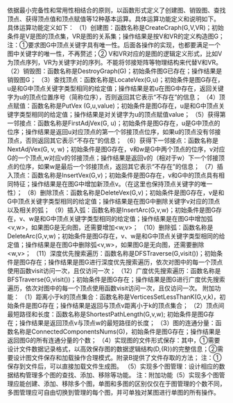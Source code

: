 依据最小完备性和常用性相结合的原则，以函数形式定义了创建图、销毁图、查找顶点、获得顶点值和顶点赋值等12种基本运算。具体运算功能定义和说明如下。具体运算功能定义如下：
（1）创建图：函数名称是CreateCraph(G,V,VR)；初始条件是V是图的顶点集，VR是图的关系集；操作结果是按V和VR的定义构造图G；
注：①要求图G中顶点关键字具有唯一性。后面各操作的实现，也都要满足一个图中关键字的唯一性，不再赘述；② V和VR对应的是图的逻辑定义形式，比如V为顶点序列，VR为关键字对的序列。不能将邻接矩阵等物理结构来代替V和VR。
（2）销毁图：函数名称是DestroyGraph(G)；初始条件图G已存在；操作结果是销毁图G；
（3）查找顶点：函数名称是LocateVex(G,u)；初始条件是图G存在，u是和G中顶点关键字类型相同的给定值；操作结果是若u在图G中存在，返回关键字为u的顶点位置序号（简称位序），否则返回其它表示“不存在”的信息；
（4）顶点赋值：函数名称是PutVex (G,u,value)；初始条件是图G存在，u是和G中顶点关键字类型相同的给定值；操作结果是对关键字为u的顶点赋值value；
（5）获得第一邻接点：函数名称是FirstAdjVex(G, u)；初始条件是图G存在，u是G中顶点的位序；操作结果是返回u对应顶点的第一个邻接顶点位序，如果u的顶点没有邻接顶点，否则返回其它表示“不存在”的信息；
（6）获得下一邻接点：函数名称是NextAdjVex(G, v, w)；初始条件是图G存在，v和w是G中两个顶点的位序，v对应G的一个顶点,w对应v的邻接顶点；操作结果是返回v的（相对于w）下一个邻接顶点的位序，如果w是最后一个邻接顶点，返回其它表示“不存在”的信息；
（7）插入顶点：函数名称是InsertVex(G,v)；初始条件是图G存在，v和G中的顶点具有相同特征；操作结果是在图G中增加新顶点v。（在这里也保持顶点关键字的唯一性）；
（8）删除顶点：函数名称是DeleteVex(G,v)；初始条件是图G存在，v是和G中顶点关键字类型相同的给定值；操作结果是在图G中删除关键字v对应的顶点以及相关的弧；
（9）插入弧：函数名称是InsertArc(G,v,w)；初始条件是图G存在，v、w是和G中顶点关键字类型相同的给定值；操作结果是在图G中增加弧<v,w>，如果图G是无向图，还需要增加<w,v>；
（10）删除弧：函数名称是DeleteArc(G,v,w)；初始条件是图G存在，v、w是和G中顶点关键字类型相同的给定值；操作结果是在图G中删除弧<v,w>，如果图G是无向图，还需要删除<w,v>；
（11）深度优先搜索遍历：函数名称是DFSTraverse(G,visit())；初始条件是图G存在；操作结果是图G进行深度优先搜索遍历，依次对图中的每一个顶点使用函数visit访问一次，且仅访问一次；
（12）广度优先搜索遍历：函数名称是BFSTraverse(G,visit())；初始条件是图G存在；操作结果是图G进行广度优先搜索遍历，依次对图中的每一个顶点使用函数visit访问一次，且仅访问一次。
附加功能：
（1）距离小于k的顶点集合：函数名称是VerticesSetLessThanK(G,v,k)，初始条件是图G存在；操作结果是返回与顶点v距离小于k的顶点集合；
（2）顶点间最短路径和长度：函数名称是ShortestPathLength(G,v,w); 初始条件是图G存在；操作结果是返回顶点v与顶点w的最短路径的长度；
（3）图的连通分量：函数名称是ConnectedComponentsNums(G)，初始条件是图G存在；操作结果是返回图G的所有连通分量的个数；
（4）实现图的文件形式保存：其中，①需要设计文件数据记录格式，以高效保存图的数据逻辑结构(D,{R})的完整信息；②需要设计图文件保存和加载操作合理模式。附录B提供了文件存取的方法；
注：①保存到文件后，可以直接加载文件生成图。
（5）实现多个图管理：设计相应的数据结构管理多个图的查找、添加、移除等功能。
注：附加功能（5）实现多个图管理应能创建、添加、移除多个图，单图和多图的区别仅仅在于图管理的个数不同，多图管理应可自由切换到管理的每个图，并可单独对某图进行单图的所有操作。